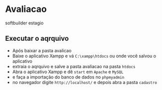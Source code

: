 # Avaliacao
softbuilder estagio

## Executar o aqrquivo
* Após baixar a pasta avalicao
* Baixe o aplicativo Xampp e vá `C:\xampp\htdocs` ou onde você salvou o aplicativo 
* extraia o aqrquivo e salve a pasta avaliacao na pasta `htdocs`
* Abra o aplicativo Xampp e dê `start` em `Apache` e `MySQL`
* e faça a importação do banco de dados no `phpmyadmin`
* no navegador digite `http://localhost/` e depois abra a pasta `cadastro`
